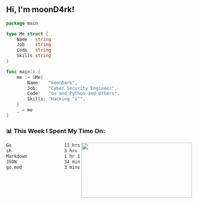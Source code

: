 <h2> Hi, I'm moonD4rk!</h2>

```go
package main

type Me struct {
	Name   string
	Job    string
	Code   string
	Skills string
}

func main() {
	me := &Me{
		Name:   "moonD4rk",
		Job:    "Cyber Security Engineer",
		Code:   "Go and Python and Others",
		Skills: "Hacking ^o^",
	}
	_ = me
}
```

<h3>📊 This Week I Spent My Time On:</h3>
<img align='right' src="https://github-readme-stats.vercel.app/api?username=moond4rk&show_icons=true&theme=radical", width="300" height="150">

<!--START_SECTION:waka-->

```txt
Go                    11 hrs 10 mins  ████████████████▓░░░░░░░░   66.25 %
sh                    3 hrs 48 mins   █████▓░░░░░░░░░░░░░░░░░░░   22.61 %
Markdown              1 hr 11 mins    █▓░░░░░░░░░░░░░░░░░░░░░░░   07.04 %
JSON                  34 mins         █░░░░░░░░░░░░░░░░░░░░░░░░   03.43 %
go.mod                3 mins          ░░░░░░░░░░░░░░░░░░░░░░░░░   00.33 %
```

<!--END_SECTION:waka-->

